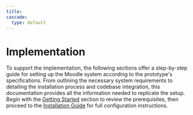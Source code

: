 ```yaml
---
title: 
cascade:
  type: default
---
```


# Implementation

To support the implementation, the following sections offer a step-by-step guide for setting up the Moodle system according to the prototype's specifications. From outlining the necessary system requirements to detailing the installation process and codebase integration, this documentation provides all the information needed to replicate the setup. Begin with the [Getting Started](/docs/Getting%20Started) section to review the prerequisites, then proceed to the [Installation Guide](/docs/Moodle%20Installation%20Guide) for full configuration instructions.


